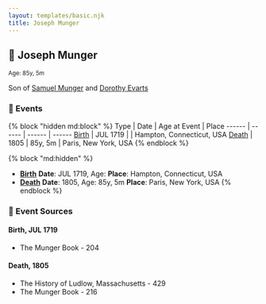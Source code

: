 ```yaml
---
layout: templates/basic.njk
title: Joseph Munger
---
```

## 🔵 Joseph Munger
<small>Age: 85y, 5m</small>

Son of [Samuel Munger](/people/6/64239804) and [Dorothy Evarts](/people/5/59501816)

### 📆 Events

{% block "hidden md:block" %}
Type | Date | Age at Event | Place
------ | ------ | ------ | ------
[Birth](#event-event-2) | JUL 1719 |  | Hampton, Connecticut, USA
[Death](#event-event-3) | 1805 | 85y, 5m | Paris, New York, USA
{% endblock %}

{% block "md:hidden" %}
- **[Birth](#event-event-2)**
**Date**: JUL 1719, Age:
**Place**: Hampton, Connecticut, USA
- **[Death](#event-event-3)**
**Date**: 1805, Age: 85y, 5m
**Place**: Paris, New York, USA
{% endblock %}

### 📰 Event Sources

#### <a id="event-event-2"></a> Birth, JUL 1719
* The Munger Book  - 204

#### <a id="event-event-3"></a> Death, 1805
* The History of Ludlow, Massachusetts  - 429
* The Munger Book  - 216